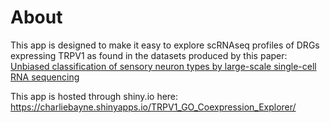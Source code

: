 # About

This app is designed to make it easy to explore scRNAseq profiles of DRGs expressing TRPV1 as found in the datasets produced by this paper:  [Unbiased classification of sensory neuron types by large-scale single-cell RNA sequencing](doi:10.1038/nn.3881)

This app is hosted through shiny.io here: https://charliebayne.shinyapps.io/TRPV1_GO_Coexpression_Explorer/